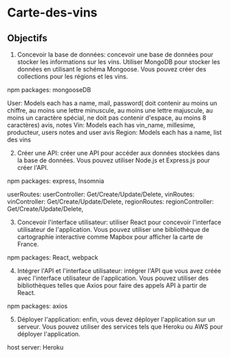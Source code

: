 # Carte-des-vins

## Objectifs

1. Concevoir la base de données: concevoir une base de données pour stocker les informations sur les vins. Utiliser MongoDB pour stocker les données en utilisant le schéma Mongoose. Vous pouvez créer des collections pour les régions et les vins.

npm packages: mongooseDB

User: Models each has a name, mail, password( doit contenir au moins un chiffre, au moins une lettre minuscule, au moins une lettre majuscule, au moins un caractère spécial, ne doit pas contenir d'espace, au moins 8 caractères) avis, notes
Vin: Models each has vin_name, millesime, producteur, users notes and user avis
Region: Models each has a name, list des vins

2. Créer une API: créer une API pour accéder aux données stockées dans la base de données. Vous pouvez utiliser Node.js et Express.js pour créer l'API.

npm packages: express, Insomnia

userRoutes: userController: Get/Create/Update/Delete,
vinRoutes: vinController: Get/Create/Update/Delete,
regionRoutes: regionController: Get/Create/Update/Delete,

3. Concevoir l'interface utilisateur: utiliser React pour concevoir l'interface utilisateur de l'application. Vous pouvez utiliser une bibliothèque de cartographie interactive comme Mapbox pour afficher la carte de France.

npm packages: React, webpack

4. Intégrer l'API et l'interface utilisateur: intégrer l'API que vous avez créée avec l'interface utilisateur de l'application. Vous pouvez utiliser des bibliothèques telles que Axios pour faire des appels API à partir de React.

npm packages: axios

5. Déployer l'application: enfin, vous devez déployer l'application sur un serveur. Vous pouvez utiliser des services tels que Heroku ou AWS pour déployer l'application.

host server: Heroku




